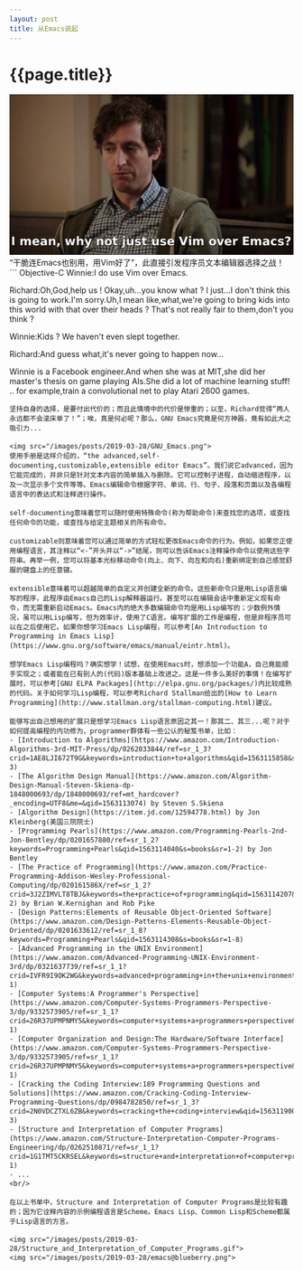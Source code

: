```yaml
---
layout: post
title: 从Emacs说起
---
```

{{page.title}}
===================================
<img src="/images/posts/2019-03-28/EmacsAndVim.jpg">
“干脆连Emacs也别用，用Vim好了”，此直接引发程序员文本编辑器选择之战！
``` Objective-C
Winnie:I do use Vim over Emacs.

Richard:Oh,God,help us ! Okay,uh...you know what ? I just...I don't think 
this is going to work.I'm sorry.Uh,I mean like,what,we're going to bring 
kids into this world with that over their heads ? That's not really fair 
to them,don't you think ?

Winnie:Kids ? We haven't even slept together.

Richard:And guess what,it's never going to happen now...

Winnie is a Facebook engineer.And when she was at MIT,she did her master's 
thesis on game playing AIs.She did a lot of machine learning stuff! .. 
for example,train a convolutional net to play Atari 2600 games.
```
坚持自身的选择，是要付出代价的；而且此情境中的代价是惨重的；以至，Richard觉得“两人永远都不会滚床单了！”；唉，真是何必呢？那么，GNU Emacs究竟是何方神器，竟有如此大之吸引力...

<img src="/images/posts/2019-03-28/GNU_Emacs.png">
使用手册是这样介绍的，“the advanced,self-documenting,customizable,extensible editor Emacs”。我们说它advanced，因为它能完成的，并非只是针对文本内容的简单插入与删除。它可以控制子进程，自动缩进程序，以及一次显示多个文件等等。Emacs编辑命令根据字符、单词、行、句子、段落和页面以及各编程语言中的表达式和注释进行操作。

self-documenting意味着您可以随时使用特殊命令(称为帮助命令)来查找您的选项，或查找任何命令的功能，或查找与给定主题相关的所有命令。

customizable则意味着您可以通过简单的方式轻松更改Emacs命令的行为。例如，如果您正使用编程语言，其注释以“<-”开头并以“->”结尾，则可以告诉Emacs注释操作命令以使用这些字符串。再举一例，您可以将基本光标移动命令(向上、向下、向左和向右)重新绑定到自己感觉舒服的键盘上的任意键。

extensible意味着可以超越简单的自定义并创建全新的命令。这些新命令只是用Lisp语言编写的程序，此程序由Emacs自己的Lisp解释器运行。甚至可以在编辑会话中重新定义现有命令，而无需重新启动Emacs。Emacs内的绝大多数编辑命令均是用Lisp编写的；少数例外情况，虽可以用Lisp编写，但为效率计，使用了C语言。编写扩展的工作是编程，但是非程序员可以在之后使用它。如果你想学习Emacs Lisp编程，可以参考[An Introduction to Programming in Emacs Lisp](https://www.gnu.org/software/emacs/manual/eintr.html)。

想学Emacs Lisp编程吗？确实想学！试想，在使用Emacs时，想添加一个功能A，自己竟能顺手实现之；或者能在已有别人的(代码)版本基础上改进之。这是一件多么美好的事情！在编写扩展时，可以参考[GNU ELPA Packages](http://elpa.gnu.org/packages/)内比较成熟的代码。关于如何学习Lisp编程，可以参考Richard Stallman给出的[How to Learn Programming](http://www.stallman.org/stallman-computing.html)建议。

能够写出自己想用的扩展只是想学习Emacs Lisp语言原因之其一！那其二、其三...呢？对于如何提高编程的内功修为，programmer群体有一些公认的秘笈书单，比如：
- [Introduction to Algorithms](https://www.amazon.com/Introduction-Algorithms-3rd-MIT-Press/dp/0262033844/ref=sr_1_3?crid=1AE8LJI672T9G&keywords=introduction+to+algorithms&qid=1563115858&s=books&sprefix=introdu%2Cstripbooks%2C1276&sr=1-3)
- [The Algorithm Design Manual](https://www.amazon.com/Algorithm-Design-Manual-Steven-Skiena-dp-1848000693/dp/1848000693/ref=mt_hardcover?_encoding=UTF8&me=&qid=1563113074) by Steven S.Skiena
- [Algorithm Design](https://item.jd.com/12594778.html) by Jon Kleinberg(美国三院院士)
- [Programming Pearls](https://www.amazon.com/Programming-Pearls-2nd-Jon-Bentley/dp/0201657880/ref=sr_1_2?keywords=Programming+Pearls&qid=1563114040&s=books&sr=1-2) by Jon Bentley
- [The Practice of Programming](https://www.amazon.com/Practice-Programming-Addison-Wesley-Professional-Computing/dp/020161586X/ref=sr_1_2?crid=3J2ZIMVLT8TBJ&keywords=the+practice+of+programming&qid=1563114207&s=books&sprefix=The+Practice+of+Prog%2Cstripbooks%2C331&sr=1-2) by Brian W.Kernighan and Rob Pike
- [Design Patterns:Elements of Reusable Object-Oriented Software](https://www.amazon.com/Design-Patterns-Elements-Reusable-Object-Oriented/dp/0201633612/ref=sr_1_8?keywords=Programming+Pearls&qid=1563114308&s=books&sr=1-8)
- [Advanced Programming in the UNIX Environment](https://www.amazon.com/Advanced-Programming-UNIX-Environment-3rd/dp/0321637739/ref=sr_1_1?crid=IVFR9I9OK2WG&keywords=advanced+programming+in+the+unix+environment&qid=1563114529&s=books&sprefix=Advanced+Programming%2Cstripbooks%2C365&sr=1-1)
- [Computer Systems:A Programmer's Perspective](https://www.amazon.com/Computer-Systems-Programmers-Perspective-3/dp/9332573905/ref=sr_1_1?crid=26R37UPMPNMY5&keywords=computer+systems+a+programmers+perspective&qid=1563114627&s=books&sprefix=Computer+Sys%2Cstripbooks%2C336&sr=1-1)
- [Computer Organization and Design:The Hardware/Software Interface](https://www.amazon.com/Computer-Systems-Programmers-Perspective-3/dp/9332573905/ref=sr_1_1?crid=26R37UPMPNMY5&keywords=computer+systems+a+programmers+perspective&qid=1563114627&s=books&sprefix=Computer+Sys%2Cstripbooks%2C336&sr=1-1) 
- [Cracking the Coding Interview:189 Programming Questions and Solutions](https://www.amazon.com/Cracking-Coding-Interview-Programming-Questions/dp/0984782850/ref=sr_1_3?crid=2N0VDCZTXL6ZB&keywords=cracking+the+coding+interview&qid=1563119008&s=gateway&sprefix=Cracking+the+%2Caps%2C322&sr=8-3)
- [Structure and Interpretation of Computer Programs](https://www.amazon.com/Structure-Interpretation-Computer-Programs-Engineering/dp/0262510871/ref=sr_1_1?crid=1G1TMT5CKRSEL&keywords=structure+and+interpretation+of+computer+programs&qid=1563115165&s=books&sprefix=Struc%2Cstripbooks%2C982&sr=1-1)
- ...
<br/>

在以上书单中，Structure and Interpretation of Computer Programs是比较有趣的；因为它诠释内容的示例编程语言是Scheme。Emacs Lisp、Common Lisp和Scheme都属于Lisp语言的方言。

<img src="/images/posts/2019-03-28/Structure_and_Interpretation_of_Computer_Programs.gif">
<img src="/images/posts/2019-03-28/emacs@blueberry.png">


